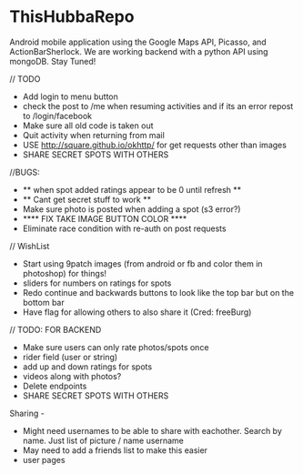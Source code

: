 ThisHubbaRepo
=============

Android mobile application using the Google Maps API, Picasso, and ActionBarSherlock. We are working backend with a python API using mongoDB.
Stay Tuned!

// TODO
- Add login to menu button
- check the post to /me when resuming activities and if its an error repost to /login/facebook
- Make sure all old code is taken out
- Quit activity when returning from mail
- USE http://square.github.io/okhttp/ for get requests other than images
- SHARE SECRET SPOTS WITH OTHERS

//BUGS:
- ** when spot added ratings appear to be 0 until refresh **
- ** Cant get secret stuff to work **
- Make sure photo is posted when adding a spot (s3 error?)
- **** FIX TAKE IMAGE BUTTON COLOR ****
- Eliminate race condition with re-auth on post requests

// WishList
- Start using 9patch images (from android or fb and color them in photoshop) for things!
- sliders for numbers on ratings for spots
- Redo continue and backwards buttons to look like the top bar but on the bottom bar
- Have flag for allowing others to also share it (Cred: freeBurg)


// TODO: FOR BACKEND
- Make sure users can only rate photos/spots once
- rider field (user or string)
- add up and down ratings for spots
- videos along with photos?
- Delete endpoints
- SHARE SECRET SPOTS WITH OTHERS

Sharing - 

- Might need usernames to be able to share with eachother. Search by name.
Just list of picture / name username
- May need to add a friends list to make this easier
- user pages
